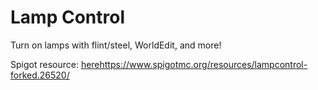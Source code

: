 Lamp Control
===========

Turn on lamps with flint/steel, WorldEdit, and more!

Spigot resource: [here](https://projectlombok.org/download.html)https://www.spigotmc.org/resources/lampcontrol-forked.26520/
